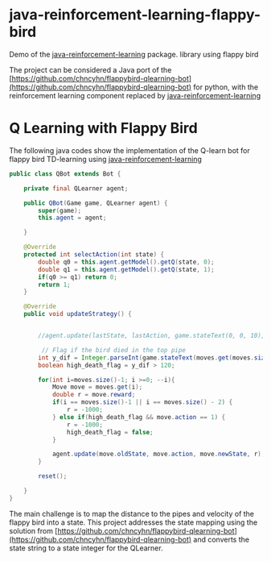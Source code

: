 # java-reinforcement-learning-flappy-bird

Demo of the [java-reinforcement-learning](https://github.com/chen0040/java-reinforcement-learning) package. library using flappy bird

The project can be considered a Java port of the [https://github.com/chncyhn/flappybird-qlearning-bot](https://github.com/chncyhn/flappybird-qlearning-bot) 
for python, with the reinforcement learning component replaced by [java-reinforcement-learning](https://github.com/chen0040/java-reinforcement-learning)

# 

# Q Learning with Flappy Bird

The following java codes show the implementation of the Q-learn bot for flappy bird TD-learning using [java-reinforcement-learning](https://github.com/chen0040/java-reinforcement-learning) 


```java
public class QBot extends Bot {

    private final QLearner agent;

    public QBot(Game game, QLearner agent) {
        super(game);
        this.agent = agent;

    }

    @Override
    protected int selectAction(int state) {
        double q0 = this.agent.getModel().getQ(state, 0);
        double q1 = this.agent.getModel().getQ(state, 1);
        if(q0 >= q1) return 0;
        return 1;
    }

    @Override
    public void updateStrategy() {


        //agent.update(lastState, lastAction, game.stateText(0, 0, 10), -1000);

         // Flag if the bird died in the top pipe
        int y_dif = Integer.parseInt(game.stateText(moves.get(moves.size()-1).newState).split("_")[1]);
        boolean high_death_flag = y_dif > 120;

        for(int i=moves.size()-1; i >=0; --i){
            Move move = moves.get(i);
            double r = move.reward;
            if(i == moves.size()-1 || i == moves.size() - 2) {
                r = -1000;
            } else if(high_death_flag && move.action == 1) {
                r = -1000;
                high_death_flag = false;
            }

            agent.update(move.oldState, move.action, move.newState, r);
        }

        reset();

    }
}
```

The main challenge is to map the distance to the pipes and velocity of the flappy bird into a state. This project addresses
the state mapping using the solution from [https://github.com/chncyhn/flappybird-qlearning-bot](https://github.com/chncyhn/flappybird-qlearning-bot) and
converts the state string to a state integer for the QLearner. 
